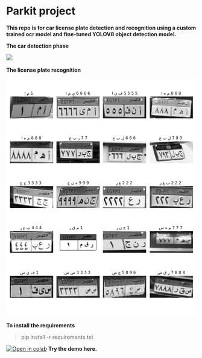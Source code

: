 # Parkit project  

**This repo is for car license plate detection and recognition using a custom trained ocr model and fine-tuned YOLOV8 object detection model.**

**The car detection phase**

![](https://github.com/mohame54/Parkit_projects/blob/main/imgs/test2.gif)


**The license plate recognition**

![](https://github.com/mohame54/Parkit_projects/blob/main/imgs/fig.png)

**To install the requirements**

> pip install -r requirements.txt

 [![Open in colab](https://colab.research.google.com/assets/colab-badge.svg)](https://colab.research.google.com/drive/17WDs4i8l62YdPRoQnN1PybBexpv14Lqy?usp=sharing)
 **Try the demo here.**
